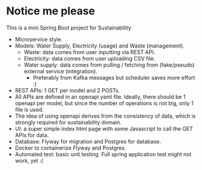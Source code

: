# Notice me please

This is a mini Spring Boot project for Sustainability

- Microservice style.
- Models: Water Supply, Electricity (usage) and Waste (management).
  - Waste: data comes from user inputting via REST API.
  - Electricity: data comes from user uploading CSV file.
  - Water supply: data comes from pulling / fetching from (fake/pseudo) external service (integration). 
    - Preferably from Kafka messages but scheduler saves more effort :) 
- REST APIs: 1 GET per model and 2 POSTs. 
- All APIs are defined in an openapi yaml file. Ideally, there should be 1 openapi per model, but since the number of operations is not big, only 1 file is used.
- The idea of using openapi derives from the consistency of data, which is strongly required for sustainability domain.
- UI: a super simple index html page with some Javascript to call the GET APIs for data.
- Database: Flyway for migration and Postgres for database.
- Docker to containerize Flyway and Postgres.
- Automated test: basic unit testing. Full spring application test might not work, yet :( 
